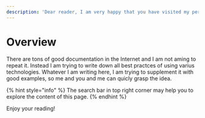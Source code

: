 ```yaml
---
description: 'Dear reader, I am very happy that you have visited my personal IT notebook.'
---
```


# Overview

There are tons of good documentation in the Internet and I am not aming to repeat it. Instead I am trying to write down all best practces of using varius technologies. Whatever I am writing here, I am trying to supplement it with good examples, so me and you and me can quicly grasp the idea. 

{% hint style="info" %}
The search bar in top right corner may help you to explore the content of this page.
{% endhint %}

Enjoy your reading!

